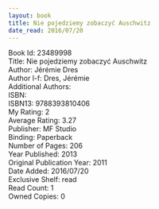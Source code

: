 ```yaml
---
layout: book
title: Nie pojedziemy zobaczyć Auschwitz
date_read: 2016/07/20
---
```


Book Id: 23489998<br />
Title: Nie pojedziemy zobaczyć Auschwitz<br />
Author: Jérémie Dres<br />
Author l-f: Dres, Jérémie<br />
Additional Authors: <br />
ISBN: <br />
ISBN13: 9788393810406<br />
My Rating: 2<br />
Average Rating: 3.27<br />
Publisher: MF Studio<br />
Binding: Paperback<br />
Number of Pages: 206<br />
Year Published: 2013<br />
Original Publication Year: 2011<br />
Date Added: 2016/07/20<br />
Exclusive Shelf: read<br />
Read Count: 1<br />
Owned Copies: 0<br />

